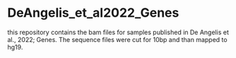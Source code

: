 # DeAngelis_et_al2022_Genes
this repository contains the bam files for samples published in De Angelis et al., 2022; Genes. 
The sequence files were cut for 10bp and than mapped to hg19. 
